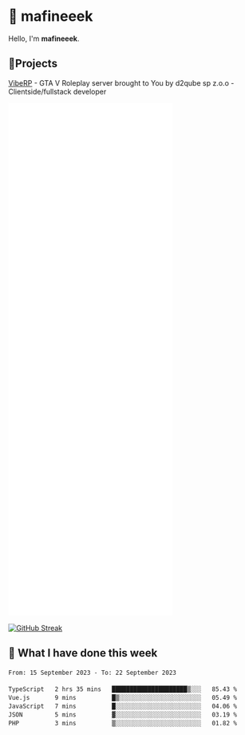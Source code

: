 # 👋 mafineeek
Hello, I'm **mafineeek**.

## 📝Projects

[VibeRP](https://v-rp.pl) - GTA V Roleplay server brought to You by d2qube sp z.o.o - Clientside/fullstack developer


![](./github-metrics.svg)

[![GitHub Streak](https://streak-stats.demolab.com/?user=mafineeek)](https://git.io/streak-stats)

## 📰 What I have done this week
<!--START_SECTION:waka-->

```txt
From: 15 September 2023 - To: 22 September 2023

TypeScript   2 hrs 35 mins   █████████████████████▒░░░   85.43 %
Vue.js       9 mins          █▒░░░░░░░░░░░░░░░░░░░░░░░   05.49 %
JavaScript   7 mins          █░░░░░░░░░░░░░░░░░░░░░░░░   04.06 %
JSON         5 mins          ▓░░░░░░░░░░░░░░░░░░░░░░░░   03.19 %
PHP          3 mins          ▒░░░░░░░░░░░░░░░░░░░░░░░░   01.82 %
```

<!--END_SECTION:waka-->
